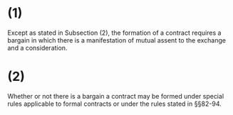 # (1)
Except as stated in Subsection (2), the formation of a contract requires a bargain in which there is a manifestation of mutual assent to the exchange and a consideration.

# (2) 
Whether or not there is a bargain a contract may be formed under special rules applicable to formal contracts or under the rules stated in §§82-94.